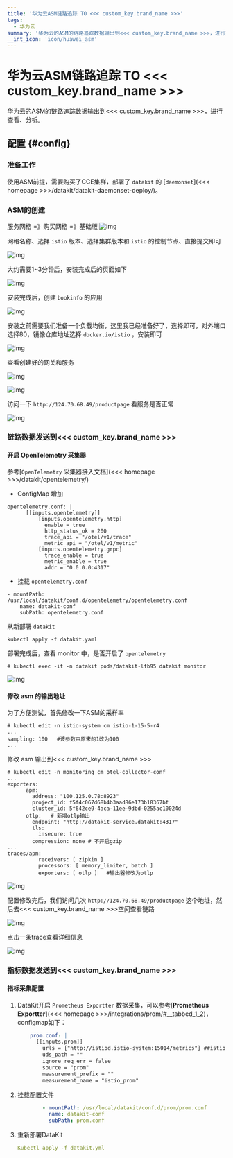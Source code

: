 ```yaml
---
title: '华为云ASM链路追踪 TO <<< custom_key.brand_name >>>'
tags: 
  - 华为云
summary: '华为云的ASM的链路追踪数据输出到<<< custom_key.brand_name >>>，进行查看、分析。'
__int_icon: 'icon/huawei_asm'
---
```


<!-- markdownlint-disable MD025 -->
# 华为云ASM链路追踪 TO <<< custom_key.brand_name >>>
<!-- markdownlint-enable -->

华为云的ASM的链路追踪数据输出到<<< custom_key.brand_name >>>，进行查看、分析。

## 配置 {#config}

### 准备工作
使用ASM前提，需要购买了CCE集群，部署了 `datakit` 的 [`daemonset`](<<< homepage >>>/datakit/datakit-daemonset-deploy/)。


### ASM的创建
服务网格 =》购买网格 =》基础版
![img](imgs/huawei_asm/huawei_asm.png)

网格名称、选择 `istio` 版本、选择集群版本和 `istio` 的控制节点、直接提交即可

![img](imgs/huawei_asm/huawei_asm01.png)

大约需要1~3分钟后，安装完成后的页面如下

![img](imgs/huawei_asm/huawei_asm02.png)

安装完成后，创建 `bookinfo` 的应用

![img](imgs/huawei_asm/huawei_asm03.png)

安装之前需要我们准备一个负载均衡，这里我已经准备好了，选择即可，对外端口选择80，镜像仓库地址选择 `docker.io/istio` ，安装即可

![img](imgs/huawei_asm/huawei_asm04.png)

查看创建好的网关和服务

![img](imgs/huawei_asm/huawei_asm05.png)

![img](imgs/huawei_asm/huawei_asm06.png)

访问一下  `http://124.70.68.49/productpage`  看服务是否正常

![img](imgs/huawei_asm/huawei_asm07.png)

### 链路数据发送到<<< custom_key.brand_name >>>

#### 开启 OpenTelemetry 采集器

参考[`OpenTelemetry` 采集器接入文档](<<< homepage >>>/datakit/opentelemetry/)

- ConfigMap 增加

```shell
opentelemetry.conf: |
      [[inputs.opentelemetry]]
          [inputs.opentelemetry.http]
            enable = true
            http_status_ok = 200
            trace_api = "/otel/v1/trace"
            metric_api = "/otel/v1/metric"
          [inputs.opentelemetry.grpc]
            trace_enable = true
            metric_enable = true
            addr = "0.0.0.0:4317"
```

- 挂载 `opentelemetry.conf`

```shell
- mountPath: /usr/local/datakit/conf.d/opentelemetry/opentelemetry.conf
    name: datakit-conf
    subPath: opentelemetry.conf
```

从新部署 `datakit`

```shell
kubectl apply -f datakit.yaml
```

部署完成后，查看 monitor 中，是否开启了 `opentelemetry`

```shell
# kubectl exec -it -n datakit pods/datakit-lfb95 datakit monitor
```

![img](imgs/huawei_asm/huawei_asm08.png)

#### 修改 asm 的输出地址

为了方便测试，首先修改一下ASM的采样率

```shell
# kubectl edit -n istio-system cm istio-1-15-5-r4
...
sampling: 100   #该参数由原来的1改为100
...
```

修改 asm 输出到<<< custom_key.brand_name >>>

```shell
# kubectl edit -n monitoring cm otel-collector-conf
...
exporters:
      apm:
        address: "100.125.0.78:8923"
        project_id: f5f4c067d68b4b3aad86e173b18367bf
        cluster_id: 5f642ce9-4aca-11ee-9dbd-0255ac10024d
      otlp:   # 新增otlp输出
        endpoint: "http://datakit-service.datakit:4317"
        tls:
          insecure: true
        compression: none # 不开启gzip
...
traces/apm:
          receivers: [ zipkin ]
          processors: [ memory_limiter, batch ]
          exporters: [ otlp ]   #输出器修改为otlp
```

![img](imgs/huawei_asm/huawei_asm09.png)

配置修改完后，我们访问几次 `http://124.70.68.49/productpage` 这个地址，然后去<<< custom_key.brand_name >>>空间查看链路

![img](imgs/huawei_asm/huawei_asm10.png)

点击一条trace查看详细信息

![img](imgs/huawei_asm/huawei_asm11.png)

### 指标数据发送到<<< custom_key.brand_name >>>
#### 指标采集配置

1. DataKit开启 `Prometheus Exportter` 数据采集，可以参考[**Prometheus Exportter**](<<< homepage >>>/integrations/prom/#__tabbed_1_2)，configmap如下：


   ``` yaml
       prom.conf: |
         [[inputs.prom]]
           urls = ["http://istiod.istio-system:15014/metrics"] ##istiod地址
           uds_path = ""
           ignore_req_err = false
           source = "prom"
           measurement_prefix = ""
           measurement_name = "istio_prom"
   ```

2. 挂载配置文件


   ``` yaml
           - mountPath: /usr/local/datakit/conf.d/prom/prom.conf
             name: datakit-conf
             subPath: prom.conf
   ```

3. 重新部署DataKit


   ``` yaml
   Kubectl apply -f datakit.yml 
   ```
